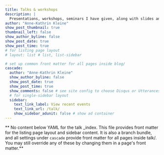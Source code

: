```yaml
---
title: Talks & workshops
description: |
  Presentations, workshops, seminars I have given, along with slides and linkable resources. 
author: "Anne-Kathrin Kleine"
show_post_thumbnail: true
thumbnail_left: false
show_author_byline: false
show_post_date: true
show_post_time: true
# for listing page layout
# layout: list # list, list-sidebar

# set up common front matter for all pages inside blog/
cascade:
  author: "Anne-Kathrin Kleine"
  show_author_byline: false
  show_post_date: true
  show_post_time: true
  show_comments: false # see site config to choose Disqus or Utterances
  # for single-sidebar layout
  sidebar:
    text_link_label: View recent events
    text_link_url: /talk/
    show_sidebar_adunit: false # show ad container
---
```


** No content below YAML for the talk _index. This file provides front matter for the listing page layout and sidebar content. It is also a branch bundle, and all settings under `cascade` provide front matter for all pages inside talk/. You may still override any of these by changing them in a page's front matter.**
